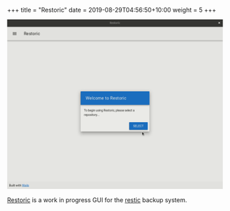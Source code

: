 +++
title = "Restoric"
date = 2019-08-29T04:56:50+10:00
weight = 5
+++


<p style="text-align: center">
   <img src="restoric.gif"><br/>
</p>


[Restoric](https://github.com/leaanthony/restoric) is a work in progress GUI for the [restic](https://github.com/restic/restic) backup system.
